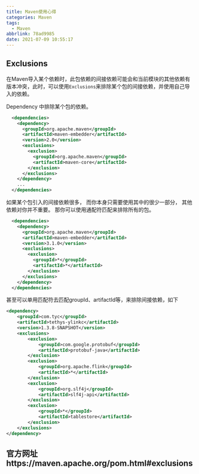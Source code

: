 ```yaml
---
title: Maven使用心得
categories: Maven
tags:
  - Maven
abbrlink: 78ad9985
date: 2021-07-09 10:55:17
---
```







## Exclusions

在Maven导入某个依赖时，此包依赖的间接依赖可能会和当前模块的其他依赖有版本冲突，此时，可以使用`Exclusions`来排除某个包的间接依赖，并使用自己导入的依赖。 

Dependency 中排除某个包的依赖。

```xml
  <dependencies>
    <dependency>
      <groupId>org.apache.maven</groupId>
      <artifactId>maven-embedder</artifactId>
      <version>2.0</version>
      <exclusions>
        <exclusion>
          <groupId>org.apache.maven</groupId>
          <artifactId>maven-core</artifactId>
        </exclusion>
      </exclusions>
    </dependency>
    ...
  </dependencies>
```

如果某个包引入的间接依赖很多， 而你本身只需要使用其中的很少一部分， 其他依赖对你并不重要。 那你可以使用通配符匹配来排除所有的包。 

```xml
  <dependencies>
    <dependency>
      <groupId>org.apache.maven</groupId>
      <artifactId>maven-embedder</artifactId>
      <version>3.1.0</version>
      <exclusions>
        <exclusion>
          <groupId>*</groupId>
          <artifactId>*</artifactId>
        </exclusion>
      </exclusions>
    </dependency>
  </dependencies>
```

甚至可以单用匹配符去匹配groupId、artifactId等，来排除间接依赖，如下

```xml
<dependency>
    <groupId>com.tyc</groupId>
    <artifactId>tethys-ylinkc</artifactId>
    <version>1.3.8-SNAPSHOT</version>
    <exclusions>
        <exclusion>
            <groupId>com.google.protobuf</groupId>
            <artifactId>protobuf-java</artifactId>
        </exclusion>
        <exclusion>
            <groupId>org.apache.flink</groupId>
            <artifactId>*</artifactId>
        </exclusion>
        <exclusion>
            <groupId>org.slf4j</groupId>
            <artifactId>slf4j-api</artifactId>
        </exclusion>
        <exclusion>
            <groupId>*</groupId>
            <artifactId>tablestore</artifactId>
        </exclusion>
    </exclusions>
</dependency>
```

## 官方网址https://maven.apache.org/pom.html#exclusions

​        <Logger level="DEBUG" name="com.tyc.warehouse.judicial.process"/>